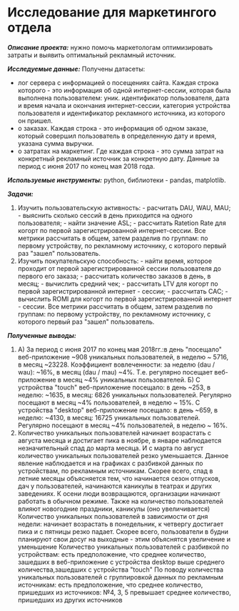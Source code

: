 # **Исследование для маркетингого отдела**

***Описание проекта:*** нужно помочь маркетологам оптимизировать затраты и выявить оптимальный рекламный источник.

***Исследуемые данные:***
Получены датасеты:
  - лог сервера с информацией о посещениях сайта. Каждая строка которого - это информация об одной интернет-сессии, которая была выполнена пользователем: уник. идентификатор пользователя, дата и время начала и окончания интернет-сессии, категория устройства пользователя и идентификатор рекламного источника, из которого он пришел.
  - о заказах. Каждая строка - это информация об одном заказе, который совершил пользователь в определенную дату и время, указана сумма выручки.
  - о затратах на маркетинг. Где каждая строка - это сумма затрат на конкретный рекламный источник за конкретную дату.
  Данные за период с июня 2017 по конец мая 2018 года.

***Используемые инструменты:*** python, библиотеки - pandas, matplotlib.

***Задачи:***
  1. Изучить пользовательскую активность:
    - расчитать DAU, WAU, MAU;
    - выяснить сколько сессий в день приходится на одного пользователя;
    - найти значение ASL;
    - рассчитать Ratetion Rate для когорт по первой зарегистрированной интернет-сессии.
    Все метрики рассчитать в общем, затем разделив по группам: по первому устройству, по рекламному источнику, с которого первый раз "зашел" пользователь. 
  2. Изучить покупательскую способность:
    - найти время, которое проходит от первой зарегистрированной сессии пользователя до первого его заказа;
    - рассчитать количество заказов в день, в месяц;
    - вычислить средний чек;
    - рассчитать LTV для когорт по первой зарегистрированной интернет - сессии;
    - рассчитать CAC;
    - вычислить ROMI для когорт по первой зарегистрированной интернет - сессии.
    Все метрики рассчитать в общем, затем разделив по группам: по первому устройству, по рекламному источнику, с которого первый раз "зашел" пользователь. 
    
***Полученные выводы:***
1. А) За период с июня 2017 по конец мая 2018гг.:в день "посещало" веб-приложение ~908 уникальных пользователей, в неделю ~ 5716, в месяц ~23228. Коэффициент вовлеченности: за неделю (dau / wau): ~16%, в месяц (dau / mau) ~4%. Т.е. регулярно посещает веб-приложение в месяц ~4% уникальных пользователей.
Б) С устройства "touch" веб-приложение посещало: в день ~253, в неделю: ~1635, в месяц: 6826 уникальных пользователей. Регулярно посещают в месяц ~4% пользователей, в неделю ~ 15%.
С устройства "desktop" веб-приложение посещало: в день ~659, в неделю: ~4130, в месяц: 16725 уникальных пользователей. Регулярно посещают в месяц ~4% пользователей, в неделю ~ 16%.
1. Количество уникальных пользователей начинает возрастать с августа месяца и достигает пика в ноябре, в январе наблюдается незначительный спад до марта месяца. И с марта по август количество уникальных пользователей резко уменьшается.
Данное явление наблюдается и на графиках с разбивкой данных по устройствам, по рекламным источникам.
Скорее всего, спад в летние месяцы объясняется тем, что начинается сезон отпусков, дач у пользователей, начинаются каникулы в театрах и других заведениях. К осени люди возвращаются, организации начинают работать в обычном режиме.
Также на количество пользователей влияют новогодние праздники, каникулы (оно увеличивается)
Количество уникальных пользователей в зависимости от дня недели: начинает возрастать в понедельник, к четвергу достигает пика и с пятницы резко падает. Скорее всего, пользователи в будни планируют свои досуг на выходные - этим объяснятся увеличение и уменьшение
Количество уникальных пользователей с разбивкой по устройствам: есть предположение, что среднее количество, зашедших в веб-приложение с устройства desktop выше среднего количества,зашедших с устройства "touch"
По поводу количества уникальных пользователей с группировкой данных по рекламным источникам: есть предположение, что среднее количество, пришедших из источников: №4, 3, 5 превышает среднее количество, пришедших из других источников
